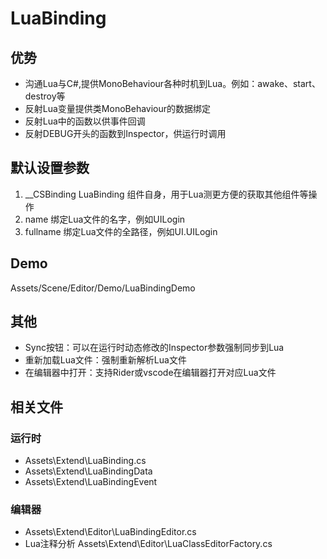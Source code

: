 # LuaBinding

## 优势
* 沟通Lua与C#,提供MonoBehaviour各种时机到Lua。例如：awake、start、destroy等
* 反射Lua变量提供类MonoBehaviour的数据绑定
* 反射Lua中的函数以供事件回调
* 反射DEBUG开头的函数到Inspector，供运行时调用

## 默认设置参数
1. __CSBinding LuaBinding 组件自身，用于Lua测更方便的获取其他组件等操作
2. name 绑定Lua文件的名字，例如UILogin
3. fullname 绑定Lua文件的全路径，例如UI.UILogin

## Demo
Assets/Scene/Editor/Demo/LuaBindingDemo

## 其他
* Sync按钮：可以在运行时动态修改的Inspector参数强制同步到Lua
* 重新加载Lua文件：强制重新解析Lua文件
* 在编辑器中打开：支持Rider或vscode在编辑器打开对应Lua文件

## 相关文件
### 运行时

* Assets\Extend\LuaBinding.cs
* Assets\Extend\LuaBindingData
* Assets\Extend\LuaBindingEvent

### 编辑器

* Assets\Extend\Editor\LuaBindingEditor.cs
* Lua注释分析 Assets\Extend\Editor\LuaClassEditorFactory.cs
